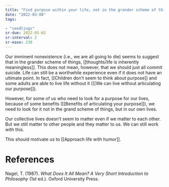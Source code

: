 ```yaml
---
title: "Find purpose within your life, not in the grander scheme of things"
date: "2022-03-08"
tags:

- "seedlings"
sr-due: 2022-05-02
sr-interval: 2
sr-ease: 230
---
```


Our imminent nonexistence (i.e., we are all going to die) seems to suggest that in the grander scheme of things,  [[thoughts/life is inherently meaningless]]. This does not mean, however, that we should just all commit suicide. Life can still be a worthwhile experience even if it does not have an ultimate point. In fact, [[Children don’t seem to think about purpose]] and some adults are able to live life without it ([[We can live without articulating our purpose]]).

However, for some of us who need to look for a purpose for our lives, because of some benefits ([[Benefits of articulating your purpose]]), we need to look for it not in the grand scheme of things, but in our own lives.

Our collective lives doesn’t seem to matter even if we matter to each other. But we still matter to other people and they matter to us. We can still work with this.

This should motivate us to [[Approach life with humor]].

# References

Nagel, T. (1987). *What Does It All Mean? A Very Short Introduction to Philosophy* (1st ed.). Oxford University Press.